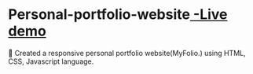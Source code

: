 
# Personal-portfolio-website[ -Live demo](https://nehasingh2868.github.io/Personal-portfolio-website/index.html)
:woman: Created a responsive personal portfolio website(MyFolio.) using HTML, CSS, Javascript language.
